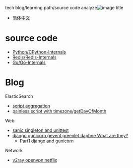 tech blog/learning path/source code analyze![image title](http://www.zpoint.xyz:8080/count/tag.svg?url=github%2FBlog)


* [简体中文](https://github.com/zpoint/Blog/blob/master/README_CN.md)

# source code

* [Python/CPython-Internals](https://github.com/zpoint/CPython-Internals)
* [Redis/Redis-Internals](https://github.com/zpoint/Redis-Internals)
* [Go/Go-Internals](https://github.com/zpoint/Go-Internals)

# Blog

ElasticSearch

* [script aggregation](https://gist.github.com/zpoint/3364e01e721815705617bab0587658ce#file-script_aggregation-md)
* [painless script with timezone/getDayOfMonth](https://gist.github.com/zpoint/b65a377ca842997e4d7d8278a32f1d49)

Web

* [sanic singleton and unittest](https://gist.github.com/zpoint/c44c80155e335108b38ce8bc1374dc44)	
* [django gunicorn gevent greenlet daphne What are they?](https://github.com/zpoint/Blog/blob/master/Python/django/django.md)	
  * [Part1 django and gunicorn](https://github.com/zpoint/Blog/blob/master/Python/django/django.md)

Network

* [v2ray openvpn netflix](https://gist.github.com/zpoint/df2483c6beb97816e34ddbde3f62f5d8)

<!--
Interview

* [Tencent/Covariant AI(2020-09)](https://github.com/zpoint/Blog/blob/master/Interview/202009.md)
-->

